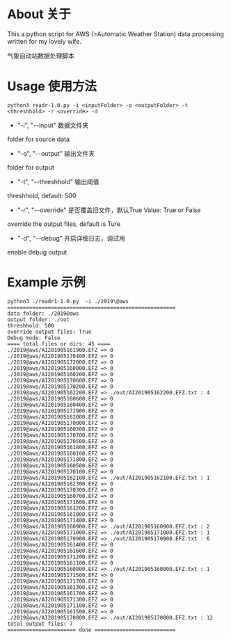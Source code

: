 # About 关于
This a python script for AWS (=Automatic Weather Station) data processing written for my lovely wife.

气象自动站数据处理脚本

# Usage 使用方法
```
python3 readr-1.0.py -i <inputFolder> -o <outputFolder> -t <threshhold> -r <override> -d
```

* "-i", "--input" 数据文件夹

folder for source data

* "-o", "--output" 输出文件夹

folder for output

* "-t", "--threshhold" 输出阈值

threshhold, default: 500

* "-r", "--override" 是否覆盖旧文件，默认True
Value: True or False 

override the output files, default is Ture

* "-d", "--debug" 开启详细日志，调试用

enable debug output

# Example 示例
```
python3 ./readr1-1.0.py  -i ./2019\@aws
======================================================
data folder: ./2019@aws
output folder: ./out
threshhold: 500
override output files: True
Debug mode: False
==== total files or dirs: 45 ====
./2019@aws/AI201905161900.EFZ => 0
./2019@aws/AI201905170400.EFZ => 0
./2019@aws/AI201905172000.EFZ => 0
./2019@aws/AI201905160000.EFZ => 0
./2019@aws/AI201905160200.EFZ => 0
./2019@aws/AI201905170600.EFZ => 0
./2019@aws/AI201905170200.EFZ => 0
./2019@aws/AI201905162200.EFZ => ./out/AI201905162200.EFZ.txt : 4
./2019@aws/AI201905160600.EFZ => 0
./2019@aws/AI201905160400.EFZ => 0
./2019@aws/AI201905171900.EFZ => 0
./2019@aws/AI201905162000.EFZ => 0
./2019@aws/AI201905170000.EFZ => 0
./2019@aws/AI201905160300.EFZ => 0
./2019@aws/AI201905170700.EFZ => 0
./2019@aws/AI201905170500.EFZ => 0
./2019@aws/AI201905161800.EFZ => 0
./2019@aws/AI201905160100.EFZ => 0
./2019@aws/AI201905171800.EFZ => 0
./2019@aws/AI201905160500.EFZ => 0
./2019@aws/AI201905170100.EFZ => 0
./2019@aws/AI201905162100.EFZ => ./out/AI201905162100.EFZ.txt : 1
./2019@aws/AI201905162300.EFZ => 0
./2019@aws/AI201905170300.EFZ => 0
./2019@aws/AI201905160700.EFZ => 0
./2019@aws/AI201905171600.EFZ => 0
./2019@aws/AI201905161200.EFZ => 0
./2019@aws/AI201905161000.EFZ => 0
./2019@aws/AI201905171400.EFZ => 0
./2019@aws/AI201905160900.EFZ => ./out/AI201905160900.EFZ.txt : 2
./2019@aws/AI201905171000.EFZ => ./out/AI201905171000.EFZ.txt : 1
./2019@aws/AI201905170900.EFZ => ./out/AI201905170900.EFZ.txt : 6
./2019@aws/AI201905161400.EFZ => 0
./2019@aws/AI201905161600.EFZ => 0
./2019@aws/AI201905171200.EFZ => 0
./2019@aws/AI201905161100.EFZ => 0
./2019@aws/AI201905160800.EFZ => ./out/AI201905160800.EFZ.txt : 1
./2019@aws/AI201905171500.EFZ => 0
./2019@aws/AI201905171700.EFZ => 0
./2019@aws/AI201905161300.EFZ => 0
./2019@aws/AI201905161700.EFZ => 0
./2019@aws/AI201905171300.EFZ => 0
./2019@aws/AI201905171100.EFZ => 0
./2019@aws/AI201905161500.EFZ => 0
./2019@aws/AI201905170800.EFZ => ./out/AI201905170800.EFZ.txt : 12
total output files: 7
====================== done ==========================
```